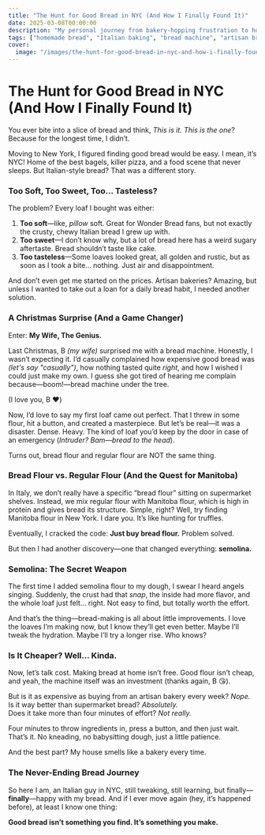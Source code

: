 ```yaml
---
title: "The Hunt for Good Bread in NYC (And How I Finally Found It)"
date: 2025-03-08T00:00:00
description: "My personal journey from bakery-hopping frustration to homemade bread perfection, thanks to a surprise Christmas gift and a little Italian know-how."
tags: ["homemade bread", "Italian baking", "bread machine", "artisan bread", "foodie NYC", "Italian traditions", "semolina bread"]
cover:
  image: "/images/the-hunt-for-good-bread-in-nyc-and-how-i-finally-found-it.png"
---
```

# The Hunt for Good Bread in NYC (And How I Finally Found It)

You ever bite into a slice of bread and think, *This is it. This is the one*? Because for the longest time, I didn’t.  

Moving to New York, I figured finding good bread would be easy. I mean, it’s NYC! Home of the best bagels, killer pizza, and a food scene that never sleeps. But Italian-style bread? That was a different story.  

### **Too Soft, Too Sweet, Too… Tasteless?**  

The problem? Every loaf I bought was either:  

1. **Too soft**—like, *pillow* soft. Great for Wonder Bread fans, but not exactly the crusty, chewy Italian bread I grew up with.  
2. **Too sweet**—I don’t know why, but a lot of bread here has a weird sugary aftertaste. Bread shouldn’t taste like cake.  
3. **Too tasteless**—Some loaves looked great, all golden and rustic, but as soon as I took a bite... nothing. Just air and disappointment.  

And don’t even get me started on the prices. Artisan bakeries? Amazing, but unless I wanted to take out a loan for a daily bread habit, I needed another solution.  

### **A Christmas Surprise (And a Game Changer)**  

Enter: **My Wife, The Genius.**  

Last Christmas, B *(my wife)* surprised me with a bread machine. Honestly, I wasn’t expecting it. I’d casually complained how expensive good bread was *(let's say "casually")*, how nothing tasted quite *right*, and how I wished I could just make my own. I guess she got tired of hearing me complain because—boom!—bread machine under the tree.  

(I love you, B ❤️)  

Now, I’d love to say my first loaf came out perfect. That I threw in some flour, hit a button, and created a masterpiece. But let’s be real—it was a disaster. Dense. Heavy. The kind of loaf you’d keep by the door in case of an emergency (*Intruder? Bam—bread to the head*).  

Turns out, bread flour and regular flour are NOT the same thing.  

### **Bread Flour vs. Regular Flour (And the Quest for Manitoba)**  

In Italy, we don’t really have a specific “bread flour” sitting on supermarket shelves. Instead, we mix regular flour with Manitoba flour, which is high in protein and gives bread its structure. Simple, right? Well, try finding Manitoba flour in New York. I dare you. It’s like hunting for truffles.  

Eventually, I cracked the code: **Just buy bread flour.** Problem solved.  

But then I had another discovery—one that changed everything: **semolina.**  

### **Semolina: The Secret Weapon**  

The first time I added semolina flour to my dough, I swear I heard angels singing. Suddenly, the crust had that *snap*, the inside had more flavor, and the whole loaf just felt... right. Not easy to find, but totally worth the effort.  

And that’s the thing—bread-making is all about little improvements. I love the loaves I’m making now, but I know they’ll get even better. Maybe I’ll tweak the hydration. Maybe I’ll try a longer rise. Who knows?  

### **Is It Cheaper? Well… Kinda.**  

Now, let’s talk cost. Making bread at home isn’t free. Good flour isn’t cheap, and yeah, the machine itself was an investment (thanks again, B 😘).  

But is it as expensive as buying from an artisan bakery every week? *Nope.*  
Is it way better than supermarket bread? *Absolutely.*  
Does it take more than four minutes of effort? *Not really.*  

Four minutes to throw ingredients in, press a button, and then just wait. That’s it. No kneading, no babysitting dough, just a little patience.  

And the best part? My house smells like a bakery every time.  

### **The Never-Ending Bread Journey**  

So here I am, an Italian guy in NYC, still tweaking, still learning, but finally—**finally**—happy with my bread. And if I ever move again (hey, it’s happened before), at least I know one thing: 

**Good bread isn’t something you find. It’s something you make.**  
